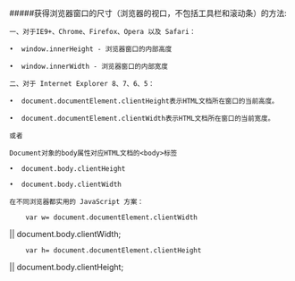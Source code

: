 #####获得浏览器窗口的尺寸（浏览器的视口，不包括工具栏和滚动条）的方法:

    一、对于IE9+、Chrome、Firefox、Opera 以及 Safari：

    •  window.innerHeight - 浏览器窗口的内部高度

    •  window.innerWidth - 浏览器窗口的内部宽度

    二、对于 Internet Explorer 8、7、6、5：

    •  document.documentElement.clientHeight表示HTML文档所在窗口的当前高度。

    •  document.documentElement.clientWidth表示HTML文档所在窗口的当前宽度。

    或者

    Document对象的body属性对应HTML文档的<body>标签

    •  document.body.clientHeight

    •  document.body.clientWidth

    在不同浏览器都实用的 JavaScript 方案：

        var w= document.documentElement.clientWidth || document.body.clientWidth;
    
        var h= document.documentElement.clientHeight|| document.body.clientHeight;